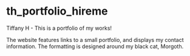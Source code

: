 # th_portfolio_hireme
Tiffany H - This is a portfolio of my works!

The website features links to a small portfolio, and displays my contact information. The formatting is designed around my black cat, Morgoth.